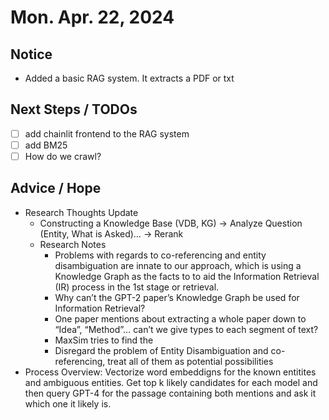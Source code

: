 # Mon. Apr. 22, 2024

## Notice

- Added a basic RAG system. It extracts a PDF or txt

## Next Steps / TODOs

- [ ] add chainlit frontend to the RAG system
- [ ] add BM25
- [ ] How do we crawl?

## Advice / Hope

- Research Thoughts Update
  - Constructing a Knowledge Base (VDB, KG) -> Analyze Question (Entity, What is Asked)… -> Rerank
  - Research Notes
    - Problems with regards to co-referencing and entity disambiguation are innate to our approach, which is using a Knowledge Graph as the facts to to aid the Information Retrieval (IR) process in the 1st stage or retrieval.
    - Why can’t the GPT-2 paper’s Knowledge Graph be used for Information Retrieval?
    - One paper mentions about extracting a whole paper down to “Idea”, “Method”… can’t we give types to each segment of text?
    - MaxSim tries to find the 
    - Disregard the problem of Entity Disambiguation and co-referencing, treat all of them as potential possibilities
- Process Overview: Vectorize word embeddigns for the known entitites and ambiguous entities. Get top k likely candidates for each model and then query GPT-4 for the passage containing both mentions and ask it which one it likely is. 

